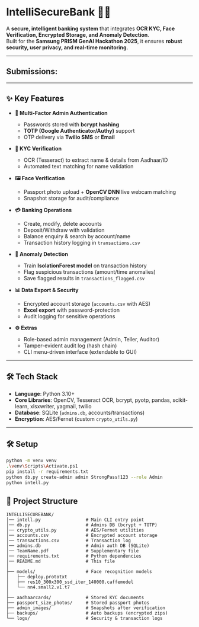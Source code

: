 # IntelliSecureBank 🏦🔐

A **secure, intelligent banking system** that integrates **OCR KYC, Face Verification, Encrypted Storage, and Anomaly Detection**.  
Built for the **Samsung PRISM GenAI Hackathon 2025**, it ensures **robust security, user privacy, and real-time monitoring**.

---
## Submissions:


---

## ✨ Key Features

- **🔑 Multi-Factor Admin Authentication**
  - Passwords stored with **bcrypt hashing**
  - **TOTP (Google Authenticator/Authy)** support
  - OTP delivery via **Twilio SMS** or **Email**

- **🧾 KYC Verification**
  - OCR (Tesseract) to extract name & details from Aadhaar/ID
  - Automated text matching for name validation

- **🖼 Face Verification**
  - Passport photo upload + **OpenCV DNN** live webcam matching
  - Snapshot storage for audit/compliance

- **💳 Banking Operations**
  - Create, modify, delete accounts
  - Deposit/Withdraw with validation
  - Balance enquiry & search by account/name
  - Transaction history logging in `transactions.csv`

- **🚨 Anomaly Detection**
  - Train **IsolationForest model** on transaction history
  - Flag suspicious transactions (amount/time anomalies)
  - Save flagged results in `transactions_flagged.csv`

- **📊 Data Export & Security**
  - Encrypted account storage (`accounts.csv` with AES)
  - **Excel export** with password-protection
  - Audit logging for sensitive operations

- **⚙️ Extras**
  - Role-based admin management (Admin, Teller, Auditor)
  - Tamper-evident audit log (hash chain)
  - CLI menu-driven interface (extendable to GUI)

---

## 🛠️ Tech Stack

- **Language**: Python 3.10+  
- **Core Libraries**: OpenCV, Tesseract OCR, bcrypt, pyotp, pandas, scikit-learn, xlsxwriter, yagmail, twilio  
- **Database**: SQLite (`admins.db`, accounts/transactions)  
- **Encryption**: AES/Fernet (custom `crypto_utils.py`)

---

## 🛠 Setup
```bash
python -m venv venv
.\venv\Scripts\Activate.ps1
pip install -r requirements.txt
python db.py create-admin admin StrongPass!123 --role Admin
python intell.py

```
## 📂 Project Structure

```text
INTELLISECUREBANK/
│── intell.py                 # Main CLI entry point
│── db.py                     # Admins DB (bcrypt + TOTP)
│── crypto_utils.py           # AES/Fernet utilities
│── accounts.csv              # Encrypted account storage
│── transactions.csv          # Transaction log
│── admins.db                 # Admin auth DB (SQLite)
│── TeamName.pdf              # Supplementary file
│── requirements.txt          # Python dependencies
│── README.md                 # This file
│
├── models/                   # Face recognition models
│   ├── deploy.prototxt
│   ├── res10_300x300_ssd_iter_140000.caffemodel
│   └── nn4.small2.v1.t7
│
├── aadhaarcards/             # Stored KYC documents
├── passport_size_photos/     # Stored passport photos
├── admin_images/             # Snapshots after verification
├── backups/                  # Auto backups (encrypted zips)
└── logs/                     # Security & transaction logs





